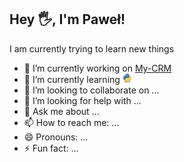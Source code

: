 ## Hey 🖐, I'm Paweł!


I am currently trying to learn new things



- 🔭 I’m currently working on [My-CRM](https://github.com/Pawelooo/My-CRM)
- 🌱 I’m currently learning <img src="Python.svg.png" alt="drawing" width="15" height="15"/>
- 👯 I’m looking to collaborate on ...
- 🤔 I’m looking for help with ...
- 💬 Ask me about ...
- 📫 How to reach me: ...
- 😄 Pronouns: ...
- ⚡ Fun fact: ...

